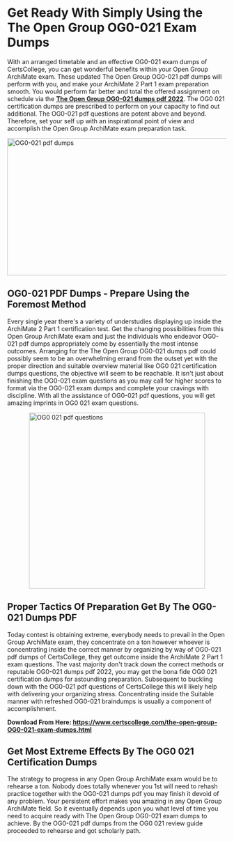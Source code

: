 <h1><strong>Get Ready With Simply Using the The Open Group OG0-021 Exam Dumps&nbsp;</strong></h1>
<p><span style="font-weight: 400;">With an arranged timetable and an effective  OG0-021 exam dumps of CertsCollege, you can get wonderful benefits within your Open Group ArchiMate exam. These updated The Open Group OG0-021 pdf dumps will perform with you, and make your ArchiMate 2 Part 1 exam preparation smooth. You would perform far better and total the offered assignment on schedule via the <strong><a href="https://www.certscollege.com/the-open-group-OG0-021-exam-dumps.html">The Open Group OG0-021 dumps pdf 2022</a></strong>. The OG0 021 certification dumps are prescribed to perform on your capacity to find out additional. The  OG0-021 pdf questions are potent above and beyond. Therefore, set your self up with an inspirational point of view and accomplish the Open Group ArchiMate exam preparation task.&nbsp;</span></p>
<p><span style="font-weight: 400;"><img style="display: block; margin-left: auto; margin-right: auto;" src="https://i.ibb.co/CPDK3ps/Yellow-and-Blue-Initiative-Blog-Banner.png" alt="OG0-021 pdf dumps" width="559" height="315" /></span></p>
<h2><strong>OG0-021 PDF Dumps - Prepare Using the Foremost Method</strong></h2>
<p><span style="font-weight: 400;">Every single year there's a variety of understudies displaying up inside the ArchiMate 2 Part 1 certification test. Get the changing possibilities from this Open Group ArchiMate exam and just the individuals who endeavor OG0-021 pdf dumps appropriately come by essentially the most intense outcomes. Arranging for the The Open Group OG0-021 dumps pdf could possibly seem to be an overwhelming errand from the outset yet with the proper direction and suitable overview material like OG0 021 certification dumps questions, the objective will seem to be reachable. It isn't just about finishing the OG0-021 exam questions as you may call for higher scores to format via the OG0-021 exam dumps and complete your cravings with discipline. With all the assistance of OG0-021 pdf questions, you will get amazing imprints in OG0 021 exam questions.</span></p>
<p><span style="font-weight: 400;"><a href="https://tinyurl.com/39wmwxcr"><img style="display: block; margin-left: auto; margin-right: auto;" src="https://i.ibb.co/9tMrhdY/Teacher-Appreciation-Invitation.png" alt="OG0 021 pdf questions " width="404" height="404" /></a></span></p>
<h2><strong>Proper Tactics Of Preparation Get By The OG0-021 Dumps PDF</strong></h2>
<p><span style="font-weight: 400;">Today contest is obtaining extreme, everybody needs to prevail in the Open Group ArchiMate exam, they concentrate on a ton however whoever is concentrating inside the correct manner by organizing by way of OG0-021 pdf dumps of CertsCollege, they get outcome inside the ArchiMate 2 Part 1 exam questions. The vast majority don't track down the correct methods or reputable OG0-021 dumps pdf 2022, you may get the bona fide OG0 021 certification dumps for astounding preparation. Subsequent to buckling down with the  OG0-021 pdf questions of CertsCollege this will likely help with delivering your organizing stress. Concentrating inside the Suitable manner with refreshed OG0-021 braindumps is usually a component of accomplishment.</span></p>
<p><span style="font-weight: 400;"><strong>Download From Here: <a href="https://www.certscollege.com/the-open-group-OG0-021-exam-dumps.html">https://www.certscollege.com/the-open-group-OG0-021-exam-dumps.html</a></strong></span></p>
<h2><strong>Get Most Extreme Effects By The OG0 021 Certification Dumps</strong></h2>
<p><span style="font-weight: 400;">The strategy to progress in any Open Group ArchiMate exam would be to rehearse a ton. Nobody does totally whenever you 1st will need to rehash practice together with the OG0-021 dumps pdf you may finish it devoid of any problem. Your persistent effort makes you amazing in any Open Group ArchiMate field. So it eventually depends upon you what level of time you need to acquire ready with The Open Group OG0-021 exam dumps to achieve. By the OG0-021 pdf dumps from the OG0 021 review guide proceeded to rehearse and got scholarly path.</span></p>
